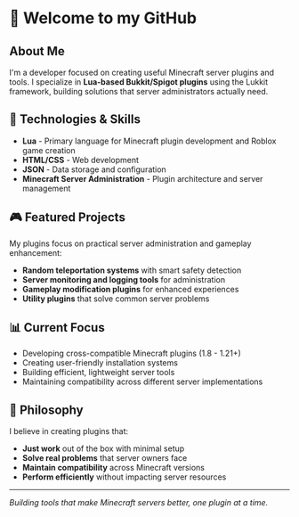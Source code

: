# 👋 Welcome to my GitHub

## About Me
I'm a developer focused on creating useful Minecraft server plugins and tools. I specialize in **Lua-based Bukkit/Spigot plugins** using the Lukkit framework, building solutions that server administrators actually need.

## 🔧 Technologies & Skills
- **Lua** - Primary language for Minecraft plugin development and Roblox game creation
- **HTML/CSS** - Web development
- **JSON** - Data storage and configuration
- **Minecraft Server Administration** - Plugin architecture and server management

## 🎮 Featured Projects
My plugins focus on practical server administration and gameplay enhancement:
- **Random teleportation systems** with smart safety detection
- **Server monitoring and logging tools** for administration
- **Gameplay modification plugins** for enhanced experiences
- **Utility plugins** that solve common server problems

## 📊 Current Focus
- Developing cross-compatible Minecraft plugins (1.8 - 1.21+)
- Creating user-friendly installation systems
- Building efficient, lightweight server tools
- Maintaining compatibility across different server implementations

## 🌟 Philosophy
I believe in creating plugins that:
- **Just work** out of the box with minimal setup
- **Solve real problems** that server owners face
- **Maintain compatibility** across Minecraft versions
- **Perform efficiently** without impacting server resources

---
*Building tools that make Minecraft servers better, one plugin at a time.*
